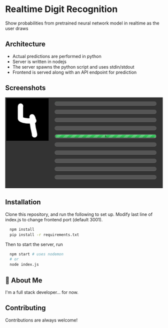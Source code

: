 
# Realtime Digit Recognition

Show probabilities from pretrained neural network model in realtime as the user draws


## Architecture

- Actual predictions are performed in python
- Server is written in nodejs
- The server spawns the python script and uses stdin/stdout
- Frontend is served along with an API endpoint for prediction
## Screenshots

![App Screenshot](https://github.com/omkarbhale/realtime-digit-recognition/blob/main/demo/4.jpg.png?raw=true)


## Installation

Clone this repository, and run the following to set up.
Modify last line of index.js to change frontend port (default 3001).

```bash
  npm install
  pip install -r requirements.txt
```
Then to start the server, run
```bash
  npm start # uses nodemon
  # or
  node index.js
```
## 🚀 About Me
I'm a full stack developer... for now.

## Contributing

Contributions are always welcome!


